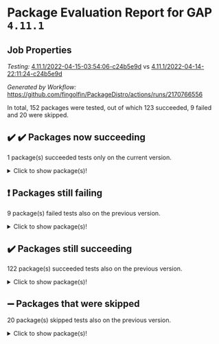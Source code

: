# Package Evaluation Report for GAP `4.11.1`

## Job Properties

*Testing:* [4.11.1/2022-04-15-03:54:06-c24b5e9d](https://github.com/fingolfin/PackageDistro/blob/data/reports/4.11.1/2022-04-15-03:54:06-c24b5e9d) vs [4.11.1/2022-04-14-22:11:24-c24b5e9d](https://github.com/fingolfin/PackageDistro/blob/data/reports/4.11.1/2022-04-14-22:11:24-c24b5e9d)

*Generated by Workflow:* https://github.com/fingolfin/PackageDistro/actions/runs/2170766556

In total, 152 packages were tested, out of which 123 succeeded, 9 failed and 20 were skipped.

## :heavy_check_mark: :heavy_check_mark: Packages now succeeding

1 package(s) succeeded tests only on the current version.
<details> <summary>Click to show package(s)!</summary>

- semigroups 4.0.0 [(success)](https://github.com/fingolfin/PackageDistro/runs/6033932674?check_suite_focus=true) vs semigroups 4.0.0 [(failure)](https://github.com/fingolfin/PackageDistro/runs/6031386659?check_suite_focus=true) <br>
</details>

## :exclamation: Packages still failing

9 package(s) failed tests also on the previous version.
<details><summary>Click to show package(s)!</summary>

- fining 1.4.1 [(failure)](https://github.com/fingolfin/PackageDistro/runs/6033930506?check_suite_focus=true)
- francy 1.2.4 [(failure)](https://github.com/fingolfin/PackageDistro/runs/6033930666?check_suite_focus=true)
- hap 1.38 [(failure)](https://github.com/fingolfin/PackageDistro/runs/6033930968?check_suite_focus=true)
- normalizinterface 1.3.2 [(failure)](https://github.com/fingolfin/PackageDistro/runs/6033931937?check_suite_focus=true)
- packagemanager 1.2 [(failure)](https://github.com/fingolfin/PackageDistro/runs/6033932159?check_suite_focus=true)
- recog 1.3.2 [(failure)](https://github.com/fingolfin/PackageDistro/runs/6033932532?check_suite_focus=true)
- transgrp 3.6.1 [(failure)](https://github.com/fingolfin/PackageDistro/runs/6033933265?check_suite_focus=true)
- unitlib 4.0.0 [(failure)](https://github.com/fingolfin/PackageDistro/runs/6033933616?check_suite_focus=true)
- yangbaxter 0.9.0 [(failure)](https://github.com/fingolfin/PackageDistro/runs/6033934022?check_suite_focus=true)
</details>

## :heavy_check_mark: Packages still succeeding

122 package(s) succeeded tests also on the previous version.
<details><summary>Click to show package(s)!</summary>

- ace 5.4 [(success)](https://github.com/fingolfin/PackageDistro/runs/6033928979?check_suite_focus=true)
- aclib 1.3.2 [(success)](https://github.com/fingolfin/PackageDistro/runs/6033929011?check_suite_focus=true)
- agt 0.2 [(success)](https://github.com/fingolfin/PackageDistro/runs/6033929038?check_suite_focus=true)
- alnuth 3.2.1 [(success)](https://github.com/fingolfin/PackageDistro/runs/6033929063?check_suite_focus=true)
- anupq 3.2.6 [(success)](https://github.com/fingolfin/PackageDistro/runs/6033929101?check_suite_focus=true)
- atlasrep 2.1.2 [(success)](https://github.com/fingolfin/PackageDistro/runs/6033929134?check_suite_focus=true)
- autodoc 2022.03.10 [(success)](https://github.com/fingolfin/PackageDistro/runs/6033929169?check_suite_focus=true)
- automata 1.15 [(success)](https://github.com/fingolfin/PackageDistro/runs/6033929215?check_suite_focus=true)
- automgrp 1.3.2 [(success)](https://github.com/fingolfin/PackageDistro/runs/6033929264?check_suite_focus=true)
- autpgrp 1.10.2 [(success)](https://github.com/fingolfin/PackageDistro/runs/6033929306?check_suite_focus=true)
- cap 2022.04-02 [(success)](https://github.com/fingolfin/PackageDistro/runs/6033929369?check_suite_focus=true)
- caratinterface 2.3.3 [(success)](https://github.com/fingolfin/PackageDistro/runs/6033929420?check_suite_focus=true)
- cddinterface 2020.06.24 [(success)](https://github.com/fingolfin/PackageDistro/runs/6033929478?check_suite_focus=true)
- circle 1.6.4 [(success)](https://github.com/fingolfin/PackageDistro/runs/6033929527?check_suite_focus=true)
- cohomolo 1.6.10 [(success)](https://github.com/fingolfin/PackageDistro/runs/6033929570?check_suite_focus=true)
- congruence 1.2.3 [(success)](https://github.com/fingolfin/PackageDistro/runs/6033929610?check_suite_focus=true)
- corelg 1.56 [(success)](https://github.com/fingolfin/PackageDistro/runs/6033929674?check_suite_focus=true)
- crime 1.6 [(success)](https://github.com/fingolfin/PackageDistro/runs/6033929729?check_suite_focus=true)
- crisp 1.4.5 [(success)](https://github.com/fingolfin/PackageDistro/runs/6033929775?check_suite_focus=true)
- crypting 0.10 [(success)](https://github.com/fingolfin/PackageDistro/runs/6033929814?check_suite_focus=true)
- cryst 4.1.24 [(success)](https://github.com/fingolfin/PackageDistro/runs/6033929843?check_suite_focus=true)
- crystcat 1.1.9 [(success)](https://github.com/fingolfin/PackageDistro/runs/6033929869?check_suite_focus=true)
- ctbllib 1.3.3 [(success)](https://github.com/fingolfin/PackageDistro/runs/6033929908?check_suite_focus=true)
- cubefree 1.19 [(success)](https://github.com/fingolfin/PackageDistro/runs/6033929949?check_suite_focus=true)
- curlinterface 2.2.2 [(success)](https://github.com/fingolfin/PackageDistro/runs/6033929987?check_suite_focus=true)
- cvec 2.7.5 [(success)](https://github.com/fingolfin/PackageDistro/runs/6033930040?check_suite_focus=true)
- datastructures 0.2.7 [(success)](https://github.com/fingolfin/PackageDistro/runs/6033930089?check_suite_focus=true)
- deepthought 1.0.5 [(success)](https://github.com/fingolfin/PackageDistro/runs/6033930133?check_suite_focus=true)
- design 1.7 [(success)](https://github.com/fingolfin/PackageDistro/runs/6033930187?check_suite_focus=true)
- difsets 2.3.1 [(success)](https://github.com/fingolfin/PackageDistro/runs/6033930231?check_suite_focus=true)
- digraphs 1.5.2 [(success)](https://github.com/fingolfin/PackageDistro/runs/6033930268?check_suite_focus=true)
- edim 1.3.5 [(success)](https://github.com/fingolfin/PackageDistro/runs/6033930312?check_suite_focus=true)
- example 4.3.0 [(success)](https://github.com/fingolfin/PackageDistro/runs/6033930351?check_suite_focus=true)
- factint 1.6.3 [(success)](https://github.com/fingolfin/PackageDistro/runs/6033930391?check_suite_focus=true)
- ferret 1.0.7 [(success)](https://github.com/fingolfin/PackageDistro/runs/6033930424?check_suite_focus=true)
- fga 1.4.0 [(success)](https://github.com/fingolfin/PackageDistro/runs/6033930460?check_suite_focus=true)
- float 1.0.3 [(success)](https://github.com/fingolfin/PackageDistro/runs/6033930529?check_suite_focus=true)
- format 1.4.3 [(success)](https://github.com/fingolfin/PackageDistro/runs/6033930553?check_suite_focus=true)
- forms 1.2.7 [(success)](https://github.com/fingolfin/PackageDistro/runs/6033930580?check_suite_focus=true)
- fplsa 1.2.5 [(success)](https://github.com/fingolfin/PackageDistro/runs/6033930607?check_suite_focus=true)
- fr 2.4.8 [(success)](https://github.com/fingolfin/PackageDistro/runs/6033930636?check_suite_focus=true)
- fwtree 1.3 [(success)](https://github.com/fingolfin/PackageDistro/runs/6033930708?check_suite_focus=true)
- gbnp 1.0.5 [(success)](https://github.com/fingolfin/PackageDistro/runs/6033930731?check_suite_focus=true)
- generalizedmorphismsforcap 2022.03-03 [(success)](https://github.com/fingolfin/PackageDistro/runs/6033930760?check_suite_focus=true)
- genss 1.6.6 [(success)](https://github.com/fingolfin/PackageDistro/runs/6033930782?check_suite_focus=true)
- gradedringforhomalg 2022.03-01 [(success)](https://github.com/fingolfin/PackageDistro/runs/6033930806?check_suite_focus=true)
- grape 4.8.5 [(success)](https://github.com/fingolfin/PackageDistro/runs/6033930832?check_suite_focus=true)
- groupoids 1.69 [(success)](https://github.com/fingolfin/PackageDistro/runs/6033930854?check_suite_focus=true)
- grpconst 2.6.2 [(success)](https://github.com/fingolfin/PackageDistro/runs/6033930885?check_suite_focus=true)
- guarana 0.96.3 [(success)](https://github.com/fingolfin/PackageDistro/runs/6033930915?check_suite_focus=true)
- guava 3.15 [(success)](https://github.com/fingolfin/PackageDistro/runs/6033930940?check_suite_focus=true)
- hapcryst 0.1.14 [(success)](https://github.com/fingolfin/PackageDistro/runs/6033930999?check_suite_focus=true)
- hecke 1.5.3 [(success)](https://github.com/fingolfin/PackageDistro/runs/6033931029?check_suite_focus=true)
- help 3.5 [(success)](https://github.com/fingolfin/PackageDistro/runs/6033931063?check_suite_focus=true)
- idrel 2.43 [(success)](https://github.com/fingolfin/PackageDistro/runs/6033931092?check_suite_focus=true)
- images 1.3.1 [(success)](https://github.com/fingolfin/PackageDistro/runs/6033931114?check_suite_focus=true)
- intpic 0.2.4 [(success)](https://github.com/fingolfin/PackageDistro/runs/6033931143?check_suite_focus=true)
- io 4.7.2 [(success)](https://github.com/fingolfin/PackageDistro/runs/6033931175?check_suite_focus=true)
- irredsol 1.4.3 [(success)](https://github.com/fingolfin/PackageDistro/runs/6033931202?check_suite_focus=true)
- json 2.1.0 [(success)](https://github.com/fingolfin/PackageDistro/runs/6033931236?check_suite_focus=true)
- jupyterkernel 1.4.1 [(success)](https://github.com/fingolfin/PackageDistro/runs/6033931263?check_suite_focus=true)
- jupyterviz 1.5.1 [(success)](https://github.com/fingolfin/PackageDistro/runs/6033931297?check_suite_focus=true)
- kan 1.34 [(success)](https://github.com/fingolfin/PackageDistro/runs/6033931319?check_suite_focus=true)
- kbmag 1.5.9 [(success)](https://github.com/fingolfin/PackageDistro/runs/6033931338?check_suite_focus=true)
- laguna 3.9.4 [(success)](https://github.com/fingolfin/PackageDistro/runs/6033931370?check_suite_focus=true)
- liealgdb 2.2.1 [(success)](https://github.com/fingolfin/PackageDistro/runs/6033931412?check_suite_focus=true)
- liepring 2.6 [(success)](https://github.com/fingolfin/PackageDistro/runs/6033931440?check_suite_focus=true)
- liering 2.4.2 [(success)](https://github.com/fingolfin/PackageDistro/runs/6033931467?check_suite_focus=true)
- linearalgebraforcap 2022.04-02 [(success)](https://github.com/fingolfin/PackageDistro/runs/6033931498?check_suite_focus=true)
- loops 3.4.1 [(success)](https://github.com/fingolfin/PackageDistro/runs/6033931525?check_suite_focus=true)
- lpres 1.0.3 [(success)](https://github.com/fingolfin/PackageDistro/runs/6033931554?check_suite_focus=true)
- majoranaalgebras 1.4 [(success)](https://github.com/fingolfin/PackageDistro/runs/6033931588?check_suite_focus=true)
- mapclass 1.4.5 [(success)](https://github.com/fingolfin/PackageDistro/runs/6033931636?check_suite_focus=true)
- matgrp 0.64 [(success)](https://github.com/fingolfin/PackageDistro/runs/6033931667?check_suite_focus=true)
- modisom 2.5.1 [(success)](https://github.com/fingolfin/PackageDistro/runs/6033931702?check_suite_focus=true)
- modulepresentationsforcap 2022.03-02 [(success)](https://github.com/fingolfin/PackageDistro/runs/6033931736?check_suite_focus=true)
- monoidalcategories 2022.03-02 [(success)](https://github.com/fingolfin/PackageDistro/runs/6033931772?check_suite_focus=true)
- nconvex 2020.11-04 [(success)](https://github.com/fingolfin/PackageDistro/runs/6033931810?check_suite_focus=true)
- nilmat 1.4.1 [(success)](https://github.com/fingolfin/PackageDistro/runs/6033931845?check_suite_focus=true)
- nock 1.5 [(success)](https://github.com/fingolfin/PackageDistro/runs/6033931893?check_suite_focus=true)
- nq 2.5.8 [(success)](https://github.com/fingolfin/PackageDistro/runs/6033931989?check_suite_focus=true)
- numericalsgps 1.3.0 [(success)](https://github.com/fingolfin/PackageDistro/runs/6033932033?check_suite_focus=true)
- openmath 11.5.0 [(success)](https://github.com/fingolfin/PackageDistro/runs/6033932087?check_suite_focus=true)
- orb 4.8.4 [(success)](https://github.com/fingolfin/PackageDistro/runs/6033932124?check_suite_focus=true)
- patternclass 2.4.2 [(success)](https://github.com/fingolfin/PackageDistro/runs/6033932188?check_suite_focus=true)
- permut 2.0.4 [(success)](https://github.com/fingolfin/PackageDistro/runs/6033932221?check_suite_focus=true)
- polenta 1.3.10 [(success)](https://github.com/fingolfin/PackageDistro/runs/6033932255?check_suite_focus=true)
- polymaking 0.8.6 [(success)](https://github.com/fingolfin/PackageDistro/runs/6033932286?check_suite_focus=true)
- primgrp 3.4.1 [(success)](https://github.com/fingolfin/PackageDistro/runs/6033932309?check_suite_focus=true)
- profiling 2.5.0 [(success)](https://github.com/fingolfin/PackageDistro/runs/6033932340?check_suite_focus=true)
- qpa 1.33 [(success)](https://github.com/fingolfin/PackageDistro/runs/6033932376?check_suite_focus=true)
- quagroup 1.8.3 [(success)](https://github.com/fingolfin/PackageDistro/runs/6033932406?check_suite_focus=true)
- radiroot 2.9 [(success)](https://github.com/fingolfin/PackageDistro/runs/6033932443?check_suite_focus=true)
- rcwa 4.6.4 [(success)](https://github.com/fingolfin/PackageDistro/runs/6033932470?check_suite_focus=true)
- rds 1.8 [(success)](https://github.com/fingolfin/PackageDistro/runs/6033932498?check_suite_focus=true)
- repndecomp 1.2.1 [(success)](https://github.com/fingolfin/PackageDistro/runs/6033932561?check_suite_focus=true)
- repsn 3.1.0 [(success)](https://github.com/fingolfin/PackageDistro/runs/6033932589?check_suite_focus=true)
- resclasses 4.7.2 [(success)](https://github.com/fingolfin/PackageDistro/runs/6033932630?check_suite_focus=true)
- scscp 2.3.1 [(success)](https://github.com/fingolfin/PackageDistro/runs/6033932651?check_suite_focus=true)
- sglppow 2.2 [(success)](https://github.com/fingolfin/PackageDistro/runs/6033932707?check_suite_focus=true)
- sgpviz 0.999.5 [(success)](https://github.com/fingolfin/PackageDistro/runs/6033932735?check_suite_focus=true)
- simpcomp 2.1.14 [(success)](https://github.com/fingolfin/PackageDistro/runs/6033932757?check_suite_focus=true)
- singular 2020.12.18 [(success)](https://github.com/fingolfin/PackageDistro/runs/6033932781?check_suite_focus=true)
- sla 1.5.3 [(success)](https://github.com/fingolfin/PackageDistro/runs/6033932815?check_suite_focus=true)
- smallgrp 1.5 [(success)](https://github.com/fingolfin/PackageDistro/runs/6033932828?check_suite_focus=true)
- smallsemi 0.6.13 [(success)](https://github.com/fingolfin/PackageDistro/runs/6033932865?check_suite_focus=true)
- sonata 2.9.3 [(success)](https://github.com/fingolfin/PackageDistro/runs/6033932887?check_suite_focus=true)
- sophus 1.25 [(success)](https://github.com/fingolfin/PackageDistro/runs/6033932908?check_suite_focus=true)
- spinsym 1.5.2 [(success)](https://github.com/fingolfin/PackageDistro/runs/6033932935?check_suite_focus=true)
- symbcompcc 1.3.2 [(success)](https://github.com/fingolfin/PackageDistro/runs/6033932957?check_suite_focus=true)
- thelma 1.3 [(success)](https://github.com/fingolfin/PackageDistro/runs/6033932980?check_suite_focus=true)
- tomlib 1.2.9 [(success)](https://github.com/fingolfin/PackageDistro/runs/6033933006?check_suite_focus=true)
- toric 1.9.5 [(success)](https://github.com/fingolfin/PackageDistro/runs/6033933043?check_suite_focus=true)
- ugaly 4.0.2 [(success)](https://github.com/fingolfin/PackageDistro/runs/6033933370?check_suite_focus=true)
- unipot 1.5 [(success)](https://github.com/fingolfin/PackageDistro/runs/6033933478?check_suite_focus=true)
- utils 0.72 [(success)](https://github.com/fingolfin/PackageDistro/runs/6033933691?check_suite_focus=true)
- uuid 0.7 [(success)](https://github.com/fingolfin/PackageDistro/runs/6033933775?check_suite_focus=true)
- walrus 0.9991 [(success)](https://github.com/fingolfin/PackageDistro/runs/6033933830?check_suite_focus=true)
- wedderga 4.10.1 [(success)](https://github.com/fingolfin/PackageDistro/runs/6033933904?check_suite_focus=true)
- xmod 2.86 [(success)](https://github.com/fingolfin/PackageDistro/runs/6033933953?check_suite_focus=true)
- xmodalg 1.18 [(success)](https://github.com/fingolfin/PackageDistro/runs/6033933995?check_suite_focus=true)
- zeromqinterface 0.13 [(success)](https://github.com/fingolfin/PackageDistro/runs/6033934057?check_suite_focus=true)
</details>

## :heavy_minus_sign: Packages that were skipped

20 package(s) skipped tests also on the previous version.
<details><summary>Click to show package(s)!</summary>

- 4ti2interface 2022.03-01 [(skipped)](https://github.com/fingolfin/PackageDistro/runs/6033894820?check_suite_focus=true)
- browse 1.8.14 [(skipped)](https://github.com/fingolfin/PackageDistro/runs/6033894820?check_suite_focus=true)
- examplesforhomalg 2022.03-01 [(skipped)](https://github.com/fingolfin/PackageDistro/runs/6033894820?check_suite_focus=true)
- gapdoc 1.6.5 [(skipped)](https://github.com/fingolfin/PackageDistro/runs/6033894820?check_suite_focus=true)
- gauss 2022.03-01 [(skipped)](https://github.com/fingolfin/PackageDistro/runs/6033894820?check_suite_focus=true)
- gaussforhomalg 2022.03-01 [(skipped)](https://github.com/fingolfin/PackageDistro/runs/6033894820?check_suite_focus=true)
- gradedmodules 2022.03-01 [(skipped)](https://github.com/fingolfin/PackageDistro/runs/6033894820?check_suite_focus=true)
- homalg 2022.03-01 [(skipped)](https://github.com/fingolfin/PackageDistro/runs/6033894820?check_suite_focus=true)
- homalgtocas 2022.03-01 [(skipped)](https://github.com/fingolfin/PackageDistro/runs/6033894820?check_suite_focus=true)
- io_forhomalg 2022.03-01 [(skipped)](https://github.com/fingolfin/PackageDistro/runs/6033894820?check_suite_focus=true)
- itc 1.5.1 [(skipped)](https://github.com/fingolfin/PackageDistro/runs/6033894820?check_suite_focus=true)
- localizeringforhomalg 2022.03-01 [(skipped)](https://github.com/fingolfin/PackageDistro/runs/6033894820?check_suite_focus=true)
- matricesforhomalg 2022.03-02 [(skipped)](https://github.com/fingolfin/PackageDistro/runs/6033894820?check_suite_focus=true)
- modules 2022.03-01 [(skipped)](https://github.com/fingolfin/PackageDistro/runs/6033894820?check_suite_focus=true)
- polycyclic 2.16 [(skipped)](https://github.com/fingolfin/PackageDistro/runs/6033894820?check_suite_focus=true)
- ringsforhomalg 2022.03-01 [(skipped)](https://github.com/fingolfin/PackageDistro/runs/6033894820?check_suite_focus=true)
- sco 2022.03-01 [(skipped)](https://github.com/fingolfin/PackageDistro/runs/6033894820?check_suite_focus=true)
- toolsforhomalg 2022.04-01 [(skipped)](https://github.com/fingolfin/PackageDistro/runs/6033894820?check_suite_focus=true)
- toricvarieties 2022.03.23 [(skipped)](https://github.com/fingolfin/PackageDistro/runs/6033894820?check_suite_focus=true)
- xgap 4.31 [(skipped)](https://github.com/fingolfin/PackageDistro/runs/6033894820?check_suite_focus=true)
</details>

